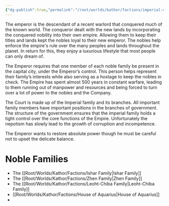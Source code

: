 ```yaml
---
{"dg-publish":true,"permalink":"/root/worlds/kathor/factions/imperial-court-of-kathor/","tags":["Kathor"]}
---
```


The emperor is the descendant of a recent warlord that conquered much of the known world. The conqueror dealt with the new lands by incorporating the conquered nobility into their own empire. Allowing them to keep their titles and lands kept the nobles loyal to their new emperor. The nobles help enforce the empire's rule over the many peoples and lands throughout the planet. In return for this, they enjoy a luxurious lifestyle that most people can only dream of.

The Emperor requires that one member of each noble family be present in the capital city, under the Emperor’s control. This person helps represent their family’s interests while also serving as a hostage to keep the nobles in check. The Empire has spent almost 500 years in constant warfare, leading to them running out of manpower and resources and being forced to turn over a lot of power to the nobles and the Company.

The Court is made up of the Imperial family and its branches. All important family members have important positions in the branches of government. The structure of the government ensures that the imperial family holds a tight control over the core functions of the Empire. Unfortunately the nepotism has slowly lead to the growth of corruption and incompetence.

The Emperor wants to restore absolute power though he must be careful not to upset the delicate balance.

# Noble Families

-   The [[Root/Worlds/Kathor/Factions/Ishar Family\|Ishar Family]]
-   The [[Root/Worlds/Kathor/Factions/Zhen Family\|Zhen Family]]
-   The [[Root/Worlds/Kathor/Factions/Leoht-Chiba Family\|Leoht-Chiba Family]]
-   [[Root/Worlds/Kathor/Factions/House of Aquarius\|House of Aquarius]]
- 